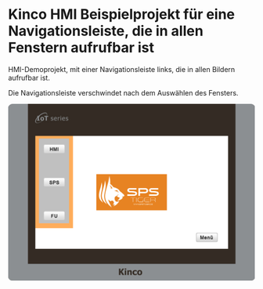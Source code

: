 # Kinco HMI Beispielprojekt für eine Navigationsleiste, die in allen Fenstern aufrufbar ist

HMI-Demoprojekt, mit einer Navigationsleiste links, die in allen Bildern aufrufbar ist.

Die Navigationsleiste verschwindet nach dem Auswählen des Fensters.

![](assets/2024-10-07-10-07-14-image.png)
